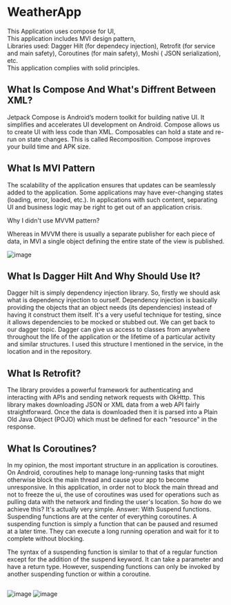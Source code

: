 # WeatherApp

This Application uses compose for UI,
<br/>
This application includes MVI design pattern,
<br/>
Libraries used: Dagger Hilt (for dependecy injection), Retrofit (for service and main safety), Coroutines (for main safety), Moshi ( JSON serialization), etc.
<br/>
This application complies with solid principles.

## What Is Compose And What's Diffrent Between XML?

Jetpack Compose is Android’s modern toolkit for building native UI. It simplifies and accelerates UI development on Android. Compose allows us to create UI with less code than XML. Composables can hold a state and re-run on state changes. This is called Recomposition. Compose improves your build time and APK size.

## What Is MVI Pattern

The scalability of the application ensures that updates can be seamlessly added to the application. Some applications may have ever-changing states (loading, error, loaded, etc.). In applications with such content, separating UI and business logic may be right to get out of an application crisis.

Why I didn't use MVVM pattern?

Whereas in MVVM there is usually a separate publisher for each piece of data, in MVI a single object defining the entire state of the view is published.

![image](https://user-images.githubusercontent.com/47060539/179554354-20980269-4ba1-4b4c-a661-f60cc9de537a.png)

## What Is Dagger Hilt And Why Should Use It?

Dagger hilt is simply dependency injection library. So, firstly we should ask what is dependency injection to ourself. Dependency injection is basically providing the objects that an object needs (its dependencies) instead of having it construct them itself. It's a very useful technique for testing, since it allows dependencies to be mocked or stubbed out.  We can get back to our dagger topic. Dagger can give us access to classes from anywhere throughout the life of the application or the lifetime of a particular activity and similar structures. I used this structure I mentioned in the service, in the location and in the repository.

## What Is Retrofit?

The library provides a powerful framework for authenticating and interacting with APIs and sending network requests with OkHttp. This library makes downloading JSON or XML data from a web API fairly straightforward. Once the data is downloaded then it is parsed into a Plain Old Java Object (POJO) which must be defined for each "resource" in the response. 


## What Is Coroutines?

In my opinion, the most important structure in an application is coroutines. On Android, coroutines help to manage long-running tasks that might otherwise block the main thread and cause your app to become unresponsive. In this application, in order not to block the main thread and not to freeze the ui, the use of coroutines was used for operations such as pulling data with the network and finding the user's location. So how do we achieve this? It's actually very simple. Answer: With Suspend functions. Suspending functions are at the center of everything coroutines. A suspending function is simply a function that can be paused and resumed at a later time. They can execute a long running operation and wait for it to complete without blocking.

The syntax of a suspending function is similar to that of a regular function except for the addition of the suspend keyword. It can take a parameter and have a return type. However, suspending functions can only be invoked by another suspending function or within a coroutine.


##

![image](https://user-images.githubusercontent.com/47060539/179724816-63bfabf4-7879-4048-b2ac-8355b0115178.png) ![image](https://user-images.githubusercontent.com/47060539/179724744-044903c0-db40-4b6d-84b6-371b52c0c101.png)




